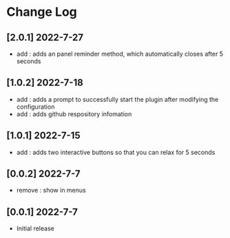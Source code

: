 # Change Log

## [2.0.1] 2022-7-27

- add : adds an panel reminder method, which automatically closes after 5 seconds

## [1.0.2] 2022-7-18

- add : adds a prompt to successfully start the plugin after modifying the configuration
- add : adds github respository infomation  

## [1.0.1] 2022-7-15

- add : adds two interactive buttons so that you can relax for 5 seconds

## [0.0.2] 2022-7-7

- remove : show in menus

## [0.0.1] 2022-7-7

- Initial release
